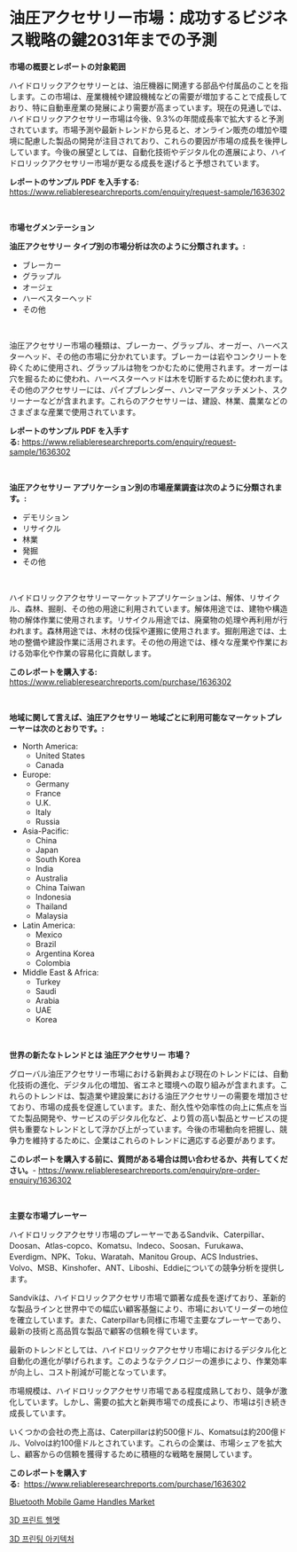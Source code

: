<p><h1>油圧アクセサリー市場：成功するビジネス戦略の鍵2031年までの予測</h1></p><p><strong>市場の概要とレポートの対象範囲</strong></p>
<p><p>ハイドロリックアクセサリーとは、油圧機器に関連する部品や付属品のことを指します。この市場は、産業機械や建設機械などの需要が増加することで成長しており、特に自動車産業の発展により需要が高まっています。現在の見通しでは、ハイドロリックアクセサリー市場は今後、9.3%の年間成長率で拡大すると予測されています。市場予測や最新トレンドから見ると、オンライン販売の増加や環境に配慮した製品の開発が注目されており、これらの要因が市場の成長を後押ししています。今後の展望としては、自動化技術やデジタル化の進展により、ハイドロリックアクセサリー市場が更なる成長を遂げると予想されています。</p></p>
<p><strong>レポートのサンプル PDF を入手する:</strong> <a href="https://www.reliableresearchreports.com/enquiry/request-sample/1636302">https://www.reliableresearchreports.com/enquiry/request-sample/1636302</a></p>
<p>&nbsp;</p>
<p><strong>市場セグメンテーション</strong></p>
<p><strong>油圧アクセサリー タイプ別の市場分析は次のように分類されます。:</strong></p>
<p><ul><li>ブレーカー</li><li>グラップル</li><li>オージェ</li><li>ハーベスターヘッド</li><li>その他</li></ul></p>
<p>&nbsp;</p>
<p><p>油圧アクセサリー市場の種類は、ブレーカー、グラップル、オーガー、ハーベスターヘッド、その他の市場に分かれています。ブレーカーは岩やコンクリートを砕くために使用され、グラップルは物をつかむために使用されます。オーガーは穴を掘るために使われ、ハーベスターヘッドは木を切断するために使われます。その他のアクセサリーには、パイプブレンダー、ハンマーアタッチメント、スクリーナーなどが含まれます。これらのアクセサリーは、建設、林業、農業などのさまざまな産業で使用されています。</p></p>
<p><strong>レポートのサンプル PDF を入手する:</strong>&nbsp;<a href="https://www.reliableresearchreports.com/enquiry/request-sample/1636302">https://www.reliableresearchreports.com/enquiry/request-sample/1636302</a></p>
<p>&nbsp;</p>
<p><strong> 油圧アクセサリー アプリケーション別の市場産業調査は次のように分類されます。:</strong></p>
<p><ul><li>デモリション</li><li>リサイクル</li><li>林業</li><li>発掘</li><li>その他</li></ul></p>
<p>&nbsp;</p>
<p><p>ハイドロリックアクセサリーマーケットアプリケーションは、解体、リサイクル、森林、掘削、その他の用途に利用されています。解体用途では、建物や構造物の解体作業に使用されます。リサイクル用途では、廃棄物の処理や再利用が行われます。森林用途では、木材の伐採や運搬に使用されます。掘削用途では、土地の整備や建設作業に活用されます。その他の用途では、様々な産業や作業における効率化や作業の容易化に貢献します。</p></p>
<p><strong>このレポートを購入する:</strong>&nbsp; <a href="https://www.reliableresearchreports.com/purchase/1636302">https://www.reliableresearchreports.com/purchase/1636302</a></p>
<p>&nbsp;</p>
<p><strong>地域に関して言えば、油圧アクセサリー 地域ごとに利用可能なマーケットプレーヤーは次のとおりです。:</strong></p>
<p><ul>
    <li>
        North America:
        <ul>
            <li>United States</li>
            <li>Canada</li>
        </ul>
    </li>
    <li>
        Europe:
        <ul>
            <li>Germany</li>
            <li>France</li>
            <li>U.K.</li>
            <li>Italy</li>
            <li>Russia</li>
        </ul>
    </li>
    <li>
        Asia-Pacific:
        <ul>
            <li>China</li>
            <li>Japan</li>
            <li>South Korea</li>
            <li>India</li>
            <li>Australia</li>
            <li>China Taiwan</li>
            <li>Indonesia</li>
            <li>Thailand</li>
            <li>Malaysia</li>
        </ul>
    </li>
    <li>
        Latin America:
        <ul>
            <li>Mexico</li>
            <li>Brazil</li>
            <li>Argentina Korea</li>
            <li>Colombia</li>
        </ul>
    </li>
    <li>
        Middle East & Africa:
        <ul>
            <li>Turkey</li>
            <li>Saudi</li>
            <li>Arabia</li>
            <li>UAE</li>
            <li>Korea</li>
        </ul>
    </li>
    </ul></p>
<p>&nbsp;</p>
<p><strong>世界の新たなトレンドとは 油圧アクセサリー 市場？</strong></p>
<p><p>グローバル油圧アクセサリー市場における新興および現在のトレンドには、自動化技術の進化、デジタル化の増加、省エネと環境への取り組みが含まれます。これらのトレンドは、製造業や建設業における油圧アクセサリーの需要を増加させており、市場の成長を促進しています。また、耐久性や効率性の向上に焦点を当てた製品開発や、サービスのデジタル化など、より質の高い製品とサービスの提供も重要なトレンドとして浮かび上がっています。今後の市場動向を把握し、競争力を維持するために、企業はこれらのトレンドに適応する必要があります。</p></p>
<p><strong>このレポートを購入する前に、質問がある場合は問い合わせるか、共有してください。</strong>- <a href="https://www.reliableresearchreports.com/enquiry/pre-order-enquiry/1636302">https://www.reliableresearchreports.com/enquiry/pre-order-enquiry/1636302</a></p>
<p>&nbsp;</p>
<p><strong>主要な市場プレーヤー</strong></p>
<p><p>ハイドロリックアクセサリ市場のプレーヤーであるSandvik、Caterpillar、Doosan、Atlas-copco、Komatsu、Indeco、Soosan、Furukawa、Everdigm、NPK、Toku、Waratah、Manitou Group、ACS Industries、Volvo、MSB、Kinshofer、ANT、Liboshi、Eddieについての競争分析を提供します。</p><p>Sandvikは、ハイドロリックアクセサリ市場で顕著な成長を遂げており、革新的な製品ラインと世界中での幅広い顧客基盤により、市場においてリーダーの地位を確立しています。また、Caterpillarも同様に市場で主要なプレーヤーであり、最新の技術と高品質な製品で顧客の信頼を得ています。</p><p>最新のトレンドとしては、ハイドロリックアクセサリ市場におけるデジタル化と自動化の進化が挙げられます。このようなテクノロジーの進歩により、作業効率が向上し、コスト削減が可能となっています。</p><p>市場規模は、ハイドロリックアクセサリ市場である程度成熟しており、競争が激化しています。しかし、需要の拡大と新興市場での成長により、市場は引き続き成長しています。</p><p>いくつかの会社の売上高は、Caterpillarは約500億ドル、Komatsuは約200億ドル、Volvoは約100億ドルとされています。これらの企業は、市場シェアを拡大し、顧客からの信頼を獲得するために積極的な戦略を展開しています。</p></p>
<p><strong>このレポートを購入する:</strong>&nbsp;&nbsp;<a href="https://www.reliableresearchreports.com/purchase/1636302">https://www.reliableresearchreports.com/purchase/1636302</a></p>
<p><p><a href="https://github.com/Airanohannonzb68e5pb53oc1/Market-Research-Report-List-1/blob/main/bluetooth-mobile-game-handles-market.md">Bluetooth Mobile Game Handles Market</a></p><p><a href="https://github.com/akzkkws047661437/Market-Research-Report-List-1/blob/main/86775537115.md">3D 프린트 헬멧</a></p><p><a href="https://github.com/CorEmtymerich56566/Market-Research-Report-List-1/blob/main/24355007114.md">3D 프린팅 아키텍처</a></p></p>
